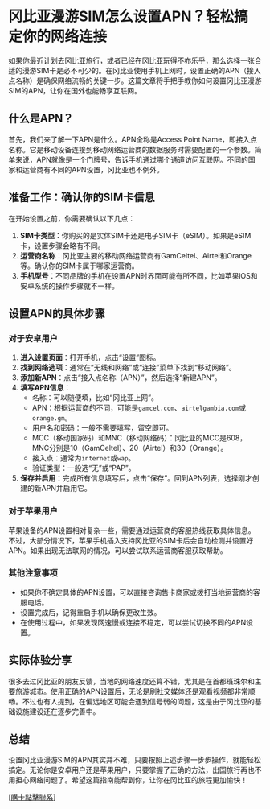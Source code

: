 # 冈比亚漫游SIM怎么设置APN？轻松搞定你的网络连接

如果你最近计划去冈比亚旅行，或者已经在冈比亚玩得不亦乐乎，那么选择一张合适的漫游SIM卡是必不可少的。在冈比亚使用手机上网时，设置正确的APN（接入点名称）是确保网络流畅的关键一步。这篇文章将手把手教你如何设置冈比亚漫游SIM的APN，让你在国外也能畅享互联网。

## 什么是APN？

首先，我们来了解一下APN是什么。APN全称是Access Point Name，即接入点名称。它是移动设备连接到移动网络运营商的数据服务时需要配置的一个参数。简单来说，APN就像是一个门牌号，告诉手机通过哪个通道访问互联网。不同的国家和运营商有不同的APN设置，冈比亚也不例外。

## 准备工作：确认你的SIM卡信息

在开始设置之前，你需要确认以下几点：

1. **SIM卡类型**：你购买的是实体SIM卡还是电子SIM卡（eSIM）。如果是eSIM卡，设置步骤会略有不同。
2. **运营商名称**：冈比亚主要的移动网络运营商有GamCeltel、Airtel和Orange等。确认你的SIM卡属于哪家运营商。
3. **手机型号**：不同品牌的手机在设置APN时界面可能有所不同，比如苹果iOS和安卓系统的操作步骤就不一样。

## 设置APN的具体步骤

### 对于安卓用户

1. **进入设置页面**：打开手机，点击“设置”图标。
2. **找到网络选项**：通常在“无线和网络”或“连接”菜单下找到“移动网络”。
3. **添加新APN**：点击“接入点名称（APN）”，然后选择“新建APN”。
4. **填写APN信息**：
   - 名称：可以随便填，比如“冈比亚上网”。
   - APN：根据运营商的不同，可能是`gamcel.com`、`airtelgambia.com`或`orange.gm`。
   - 用户名和密码：一般不需要填写，留空即可。
   - MCC（移动国家码）和MNC（移动网络码）：冈比亚的MCC是608，MNC分别是10（GamCeltel）、20（Airtel）和30（Orange）。
   - 接入点：通常为`internet`或`wap`。
   - 验证类型：一般选“无”或“PAP”。
5. **保存并启用**：完成所有信息填写后，点击“保存”。回到APN列表，选择刚才创建的新APN并启用它。

### 对于苹果用户

苹果设备的APN设置相对复杂一些，需要通过运营商的客服热线获取具体信息。不过，大部分情况下，苹果手机插入支持冈比亚的SIM卡后会自动检测并设置好APN。如果出现无法联网的情况，可以尝试联系运营商客服获取帮助。

### 其他注意事项

- 如果你不确定具体的APN设置，可以直接咨询售卡商家或拨打当地运营商的客服电话。
- 设置完成后，记得重启手机以确保更改生效。
- 在使用过程中，如果发现网速慢或连接不稳定，可以尝试切换不同的APN设置。

## 实际体验分享

很多去过冈比亚的朋友反馈，当地的网络速度还算不错，尤其是在首都班珠尔和主要旅游城市。使用正确的APN设置后，无论是刷社交媒体还是观看视频都非常顺畅。不过也有人提到，在偏远地区可能会遇到信号弱的问题，这是由于冈比亚的基础设施建设还在逐步完善中。

## 总结

设置冈比亚漫游SIM的APN其实并不难，只要按照上述步骤一步步操作，就能轻松搞定。无论你是安卓用户还是苹果用户，只要掌握了正确的方法，出国旅行再也不用担心网络问题了。希望这篇指南能帮到你，让你在冈比亚的旅程更加愉快！

[[購卡點擊聯系](https://t.me/s/esim1088)]